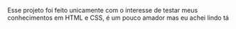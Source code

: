 Esse projeto foi feito unicamente com o interesse de testar meus conhecimentos em HTML e CSS, é um pouco amador mas eu achei lindo tá